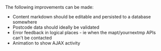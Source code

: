 The following improvements can be made:

* Content markdown should be editable and persisted to a database somewhere
* Postcode data should ideally be validated
* Error feedback in logical places - ie when the mapt/yournextmp APIs can't be contacted
* Animation to show AJAX activity
